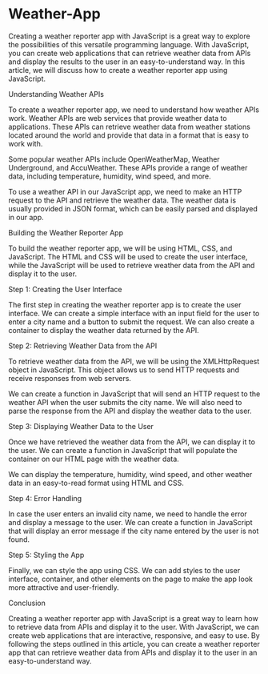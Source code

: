 # Weather-App

Creating a weather reporter app with JavaScript is a great way to explore the possibilities of this versatile programming language. With JavaScript, you can create web applications that can retrieve weather data from APIs and display the results to the user in an easy-to-understand way. In this article, we will discuss how to create a weather reporter app using JavaScript.

Understanding Weather APIs

To create a weather reporter app, we need to understand how weather APIs work. Weather APIs are web services that provide weather data to applications. These APIs can retrieve weather data from weather stations located around the world and provide that data in a format that is easy to work with.

Some popular weather APIs include OpenWeatherMap, Weather Underground, and AccuWeather. These APIs provide a range of weather data, including temperature, humidity, wind speed, and more.

To use a weather API in our JavaScript app, we need to make an HTTP request to the API and retrieve the weather data. The weather data is usually provided in JSON format, which can be easily parsed and displayed in our app.

Building the Weather Reporter App

To build the weather reporter app, we will be using HTML, CSS, and JavaScript. The HTML and CSS will be used to create the user interface, while the JavaScript will be used to retrieve weather data from the API and display it to the user.

Step 1: Creating the User Interface

The first step in creating the weather reporter app is to create the user interface. We can create a simple interface with an input field for the user to enter a city name and a button to submit the request. We can also create a container to display the weather data returned by the API.

Step 2: Retrieving Weather Data from the API

To retrieve weather data from the API, we will be using the XMLHttpRequest object in JavaScript. This object allows us to send HTTP requests and receive responses from web servers.

We can create a function in JavaScript that will send an HTTP request to the weather API when the user submits the city name. We will also need to parse the response from the API and display the weather data to the user.

Step 3: Displaying Weather Data to the User

Once we have retrieved the weather data from the API, we can display it to the user. We can create a function in JavaScript that will populate the container on our HTML page with the weather data.

We can display the temperature, humidity, wind speed, and other weather data in an easy-to-read format using HTML and CSS.

Step 4: Error Handling

In case the user enters an invalid city name, we need to handle the error and display a message to the user. We can create a function in JavaScript that will display an error message if the city name entered by the user is not found.

Step 5: Styling the App

Finally, we can style the app using CSS. We can add styles to the user interface, container, and other elements on the page to make the app look more attractive and user-friendly.

Conclusion

Creating a weather reporter app with JavaScript is a great way to learn how to retrieve data from APIs and display it to the user. With JavaScript, we can create web applications that are interactive, responsive, and easy to use. By following the steps outlined in this article, you can create a weather reporter app that can retrieve weather data from APIs and display it to the user in an easy-to-understand way.
